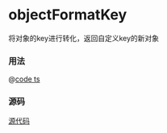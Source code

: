 # objectFormatKey

将对象的key进行转化，返回自定义key的新对象

### 用法

@[code ts](../../examples/utils/object-format-key/demo1.ts)

### 源码

[源代码](https://github.com/nixwai/mortise-tenon/blob/main/packages/utils/object/format-key.ts)
